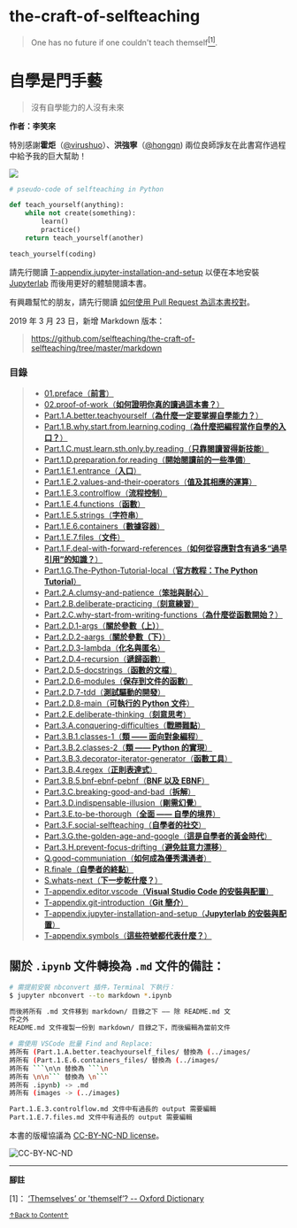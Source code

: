 # the-craft-of-selfteaching

> One has no future if one couldn't teach themself<a href='#fn1' name='fn1b'><sup>[1]</sup></a>.

# 自學是門手藝

> 沒有自學能力的人沒有未來

**作者：李笑來**

特別感謝**霍炬**（[@virushuo](https://github.com/virushuo)）、**洪強寧**（[@hongqn](https://github.com/hongqn)) 兩位良師諍友在此書寫作過程中給予我的巨大幫助！

![](../images/learning-curve-spiral.png)
```python
# pseudo-code of selfteaching in Python

def teach_yourself(anything):
    while not create(something):
        learn()
        practice()
    return teach_yourself(another)

teach_yourself(coding)
```
請先行閱讀 [T-appendix.jupyter-installation-and-setup](T-appendix.jupyter-installation-and-setup.md) 以便在本地安裝 [Jupyterlab](https://github.com/jupyterlab/jupyterlab) 而後用更好的體驗閱讀本書。

有興趣幫忙的朋友，請先行閱讀 [如何使用 Pull Request 為這本書校對](02.proof-of-work.md)。

2019 年 3 月 23 日，新增 Markdown 版本：

> https://github.com/selfteaching/the-craft-of-selfteaching/tree/master/markdown

### 目錄

> - [01.preface（**前言**）](01.preface.md)
> - [02.proof-of-work（**如何證明你真的讀過這本書？**）](02.proof-of-work.md)
> - [Part.1.A.better.teachyourself（**為什麼一定要掌握自學能力？**）](Part.1.A.better.teachyourself.md)
> - [Part.1.B.why.start.from.learning.coding（**為什麼把編程當作自學的入口？**）](Part.1.B.why.start.from.learning.coding.md)
> - [Part.1.C.must.learn.sth.only.by.reading（**只靠閱讀習得新技能**）](Part.1.C.must.learn.sth.only.by.reading.md)
> - [Part.1.D.preparation.for.reading（**開始閱讀前的一些準備**）](Part.1.D.preparation.for.reading.md)
> - [Part.1.E.1.entrance（**入口**）](Part.1.E.1.entrance.md)
> - [Part.1.E.2.values-and-their-operators（**值及其相應的運算**）](Part.1.E.2.values-and-their-operators.md)
> - [Part.1.E.3.controlflow（**流程控制**）](Part.1.E.3.controlflow.md)
> - [Part.1.E.4.functions（**函數**）](Part.1.E.4.functions.md)
> - [Part.1.E.5.strings（**字符串**）](Part.1.E.5.strings.md)
> - [Part.1.E.6.containers（**數據容器**）](Part.1.E.6.containers.md)
> - [Part.1.E.7.files（**文件**）](Part.1.E.7.files.md)
> - [Part.1.F.deal-with-forward-references（**如何從容應對含有過多“過早引用”的知識？**）](Part.1.F.deal-with-forward-references.md)
> - [Part.1.G.The-Python-Tutorial-local（**官方教程：The Python Tutorial**）](Part.1.G.The-Python-Tutorial-local.md)
> - [Part.2.A.clumsy-and-patience（**笨拙與耐心**）](Part.2.A.clumsy-and-patience.md)
> - [Part.2.B.deliberate-practicing（**刻意練習**）](Part.2.B.deliberate-practicing.md)
> - [Part.2.C.why-start-from-writing-functions（**為什麼從函數開始？**）](Part.2.C.why-start-from-writing-functions.md)
> - [Part.2.D.1-args（**關於參數（上）**）](Part.2.D.1-args.md)
> - [Part.2.D.2-aargs（**關於參數（下）**）](Part.2.D.2-aargs.md)
> - [Part.2.D.3-lambda（**化名與匿名**）](Part.2.D.3-lambda.md)
> - [Part.2.D.4-recursion（**遞歸函數**）](Part.2.D.4-recursion.md)
> - [Part.2.D.5-docstrings（**函數的文檔**）](Part.2.D.5-docstrings.md)
> - [Part.2.D.6-modules（**保存到文件的函數**）](Part.2.D.6-modules.md)
> - [Part.2.D.7-tdd（**測試驅動的開發**）](Part.2.D.7-tdd.md)
> - [Part.2.D.8-main（**可執行的 Python 文件**）](Part.2.D.8-main.md)
> - [Part.2.E.deliberate-thinking（**刻意思考**）](Part.2.E.deliberate-thinking.md)
> - [Part.3.A.conquering-difficulties（**戰勝難點**）](Part.3.A.conquering-difficulties.md)
> - [Part.3.B.1.classes-1（**類 —— 面向對象編程**）](Part.3.B.1.classes-1.md)
> - [Part.3.B.2.classes-2（**類 —— Python 的實現**）](Part.3.B.2.classes-2.md)
> - [Part.3.B.3.decorator-iterator-generator（**函數工具**）](Part.3.B.3.decorator-iterator-generator.md)
> - [Part.3.B.4.regex（**正則表達式**）](Part.3.B.4.regex.md)
> - [Part.3.B.5.bnf-ebnf-pebnf（**BNF 以及 EBNF**）](Part.3.B.5.bnf-ebnf-pebnf.md)
> - [Part.3.C.breaking-good-and-bad（**拆解**）](Part.3.C.breaking-good-and-bad.md)
> - [Part.3.D.indispensable-illusion（**剛需幻覺**）](Part.3.D.indispensable-illusion.md)
> - [Part.3.E.to-be-thorough（**全面 —— 自學的境界**）](Part.3.E.to-be-thorough.md)
> - [Part.3.F.social-selfteaching（**自學者的社交**）](Part.3.F.social-selfteaching.md)
> - [Part.3.G.the-golden-age-and-google（**這是自學者的黃金時代**）](Part.3.G.the-golden-age-and-google.md)
> - [Part.3.H.prevent-focus-drifting（**避免註意力漂移**）](Part.3.H.prevent-focus-drifting.md)
> - [Q.good-communiation（**如何成為優秀溝通者**）](Q.good-communiation.md)
> - [R.finale（**自學者的終點**）](R.finale.md)
> - [S.whats-next（**下一步乾什麼？**）](S.whats-next.md)
> - [T-appendix.editor.vscode（**Visual Studio Code 的安裝與配置**）](T-appendix.editor.vscode.md)
> - [T-appendix.git-introduction（**Git 簡介**）](T-appendix.git-introduction.md)
> - [T-appendix.jupyter-installation-and-setup（**Jupyterlab 的安裝與配置**）](T-appendix.jupyter-installation-and-setup.md)
> - [T-appendix.symbols（**這些符號都代表什麼？**）](T-appendix.symbols.md)



## 關於 ```.ipynb``` 文件轉換為 ```.md``` 文件的備註：

```bash
# 需提前安裝 nbconvert 插件，Terminal 下執行：
$ jupyter nbconvert --to markdown *.ipynb

而後將所有 .md 文件移到 markdown/ 目錄之下 —— 除 README.md 文
件之外
README.md 文件複製一份到 markdown/ 目錄之下，而後編輯為當前文件

# 需使用 VSCode 批量 Find and Replace:
將所有 (Part.1.A.better.teachyourself_files/ 替換為 (../images/
將所有 (Part.1.E.6.containers_files/ 替換為 (../images/
將所有 ```\n\n 替換為 ```\n
將所有	\n\n```	替換為 \n```
將所有 .ipynb) -> .md
將所有 (images -> (../images)

Part.1.E.3.controlflow.md 文件中有過長的 output 需要編輯
Part.1.E.7.files.md 文件中有過長的 output 需要編輯
```



本書的版權協議為 [CC-BY-NC-ND license](https://creativecommons.org/licenses/by-nc-nd/3.0/deed.zh)。

![CC-BY-NC-ND](../images/CC-BY-NC-ND.png?raw=true "CC-BY-NC-ND")

-----
**腳註**

<a name='fn1'>[1]</a>： [‘Themselves’ or 'themself’? -- Oxford Dictionary](https://en.oxforddictionaries.com/usage/themselves-or-themself)

<a href='#fn1b'><small>↑Back to Content↑</small></a>
